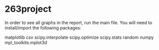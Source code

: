 # 263project

In order to see all graphs in the report, run the main file. You will need to install/import the following packages: 

matplotlib 
csv
scipy.interpolate
scipy.optimize
scipy.stats 
random 
numpy
mpl_toolkits.mplot3d

